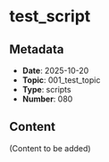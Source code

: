 # test_script

## Metadata
- **Date**: 2025-10-20
- **Topic**: 001_test_topic
- **Type**: scripts
- **Number**: 080

## Content
(Content to be added)

